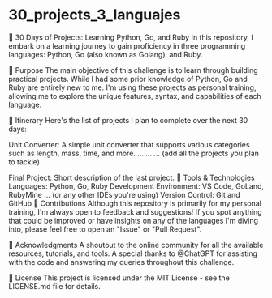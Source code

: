 # 30_projects_3_languajes
🚀 30 Days of Projects: Learning Python, Go, and Ruby
In this repository, I embark on a learning journey to gain proficiency in three programming languages: Python, Go (also known as Golang), and Ruby.

📝 Purpose
The main objective of this challenge is to learn through building practical projects. While I had some prior knowledge of Python, Go and Ruby are entirely new to me. I'm using these projects as personal training, allowing me to explore the unique features, syntax, and capabilities of each language.

📅 Itinerary
Here's the list of projects I plan to complete over the next 30 days:

Unit Converter: A simple unit converter that supports various categories such as length, mass, time, and more.
...
...
... (add all the projects you plan to tackle)

Final Project: Short description of the last project.
🧰 Tools & Technologies
Languages: Python, Go, Ruby
Development Environment: VS Code, GoLand, RubyMine ... (or any other IDEs you're using)
Version Control: Git and GitHub
🙌 Contributions
Although this repository is primarily for my personal training, I'm always open to feedback and suggestions! If you spot anything that could be improved or have insights on any of the languages I'm diving into, please feel free to open an "Issue" or "Pull Request".

🌟 Acknowledgments
A shoutout to the online community for all the available resources, tutorials, and tools. A special thanks to @ChatGPT for assisting with the code and answering my queries throughout this challenge.

📄 License
This project is licensed under the MIT License - see the LICENSE.md file for details.

